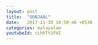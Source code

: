 ```yaml
---
layout: post
title:  "OONJAAL"
date:   2017-11-30 10:50:46 +0530
categories: malayalam
youtubeId: cLhhTtUfHI
---
```

